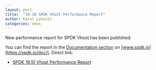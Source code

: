 ```yaml
---
layout: post
title:  "19.10 SPDK Vhost Performance Report"
author: Karol Latecki
categories: news
---
```


New performance report for SPDK Vhost has been published.

You can find the report in the [Documentation section](https://spdk.io/doc/) on [www.spdk.io](https://spdk.io/doc/).
Direct link:
- [SPDK 19.10 Vhost Performance Report](https://ci.spdk.io/download/performance-reports/SPDK_vhost_perf_report_1910.pdf)
